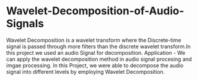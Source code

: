 # Wavelet-Decomposition-of-Audio-Signals
Wavelet Decomposition is a wavelet transform where the
Discrete-time signal is passed through more filters than the
discrete wavelet transform.In this project we used an audio
Signal for decomposition.
Application - We can apply the wavelet decomposition method in audio signal procesing and imgae processing. 
In this Project, we were able to decompose the audio signal into different levels by employing Wavelet Decomposition.
